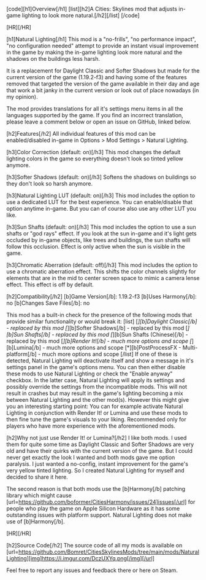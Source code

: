 [code][h1]Overview[/h1]
[list][h2]A Cities: Skylines mod that adjusts in-game lighting to look more natural.[/h2][/list]
[/code]

[HR][/HR]

[h1]Natural Lighting[/h1]
This mod is a "no-frills", "no performance impact", "no configuration needed" attempt to provide an instant visual improvement in the game by making the in-game lighting look more natural and the shadows on the buildings less harsh.

It is a replacement for Daylight Classic and Softer Shadows but made for the current version of the game (1.19.2-f3) and having some of the features removed that targeted the version of the game available in their day and age that work a bit janky in the current version or look out of place nowadays (in my opinion).

The mod provides translations for all it's settings menu items in all the languages supported by the game. If you find an incorrect translation, please leave a comment below or open an issue on GitHub, linked below.

[h2]Features[/h2]
All individual features of this mod can be enabled/disabled in-game in Options > Mod Settings > Natural Lighting.

[h3]Color Correction (default: on)[/h3]
This mod changes the default lighting colors in the game so everything doesn't look so tinted yellow anymore.

[h3]Softer Shadows (default: on)[/h3]
Softens the shadows on buildings so they don't look so harsh anymore.

[h3]Natural Lighting LUT (default: on)[/h3]
This mod includes the option to use a dedicated LUT for the best experience. You can enable/disable that option anytime in-game. But you can of course also use any other LUT you like.

[h3]Sun Shafts (default: on)[/h3]
This mod includes the option to use a sun shafts or "god rays" effect. If you look at the sun in-game and it's light gets occluded by in-game objects, like trees and buildings, the sun shafts will follow this occlusion. Effect is only active when the sun is visible in the game.

[h3]Chromatic Aberration (default: off)[/h3]
This mod includes the option to use a chromatic aberration effect. This shifts the color channels slightly for elements that are in the mid to center screen space to mimic a camera lense effect.
This effect is off by default.

[h2]Compatibility[/h2]
[b]Game Version[/b]: 1.19.2-f3
[b]Uses Harmony[/b]: no
[b]Changes Save Files[/b]: no

This mod has a built-in check for the presence of the following mods that provide similar functionality or would break it:
[list]
[*][b]Daylight Classic[/b] - replaced by this mod
[*][b]Softer Shadows[/b] - replaced by this mod
[*][b]Sun Shafts[/b] - replaced by this mod
[*][b]Sun Shafts (Chinese)[/b] - replaced by this mod
[*][b]Render It![/b] - much more options and scope
[*][b]Lumina[/b] - much more options and scope
[*][b]PostProcessFX - Multi-platform[/b] - much more options and scope
[/list]
If one of these is detected, Natural Lighting will deactivate itself and show a message in it's settings panel in the game's options menu. You can then either disable these mods to use Natural Lighting or check the "Enable anyway" checkbox. In the latter case, Natural Lighting will apply its settings and possibly override the settings from the incompatible mods. This will not result in crashes but may result in the game's lighting becoming a mix between Natural Lighting and the other mod(s). However this might give you an interesting starting point: You can for example activate Natural Lighting in conjunction with Render It! or Lumina and use these mods to then fine tune the game's visuals to your liking. Recommended only for players who have more experience with the aforementioned mods.

[h2]Why not just use Render It! or Lumina?[/h2]
I like both mods. I used them for quite some time as Daylight Classic and Softer Shadows are very old and have their quirks with the current version of the game. But I could never get exactly the look I wanted and both mods gave me option paralysis. I just wanted a no-config, instant improvement for the game's very yellow tinted lighting. So I created Natural Lighting for myself and decided to share it here.

The second reason is that both mods use the [b]Harmony[/b] patching library which might cause [url=https://github.com/boformer/CitiesHarmony/issues/24]issues[/url] for people who play the game on Apple Silicon Hardware as it has some outstanding issues with platform support. Natural Lighting does not make use of [b]Harmony[/b].

[HR][/HR]

[h2]Source Code[/h2]
The source code of all my mods is available on
[url=https://github.com/Bomret/CitiesSkylinesMods/tree/main/mods/NaturalLighting][img]https://i.imgur.com/DczUXYq.png[/img][/url]

Feel free to report any issues and feedback there or here on Steam.
